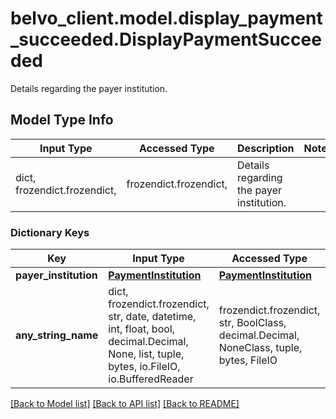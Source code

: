# belvo_client.model.display_payment_succeeded.DisplayPaymentSucceeded

Details regarding the payer institution.

## Model Type Info
Input Type | Accessed Type | Description | Notes
------------ | ------------- | ------------- | -------------
dict, frozendict.frozendict,  | frozendict.frozendict,  | Details regarding the payer institution. | 

### Dictionary Keys
Key | Input Type | Accessed Type | Description | Notes
------------ | ------------- | ------------- | ------------- | -------------
**payer_institution** | [**PaymentInstitution**](PaymentInstitution.md) | [**PaymentInstitution**](PaymentInstitution.md) |  | [optional] 
**any_string_name** | dict, frozendict.frozendict, str, date, datetime, int, float, bool, decimal.Decimal, None, list, tuple, bytes, io.FileIO, io.BufferedReader | frozendict.frozendict, str, BoolClass, decimal.Decimal, NoneClass, tuple, bytes, FileIO | any string name can be used but the value must be the correct type | [optional]

[[Back to Model list]](../../README.md#documentation-for-models) [[Back to API list]](../../README.md#documentation-for-api-endpoints) [[Back to README]](../../README.md)

